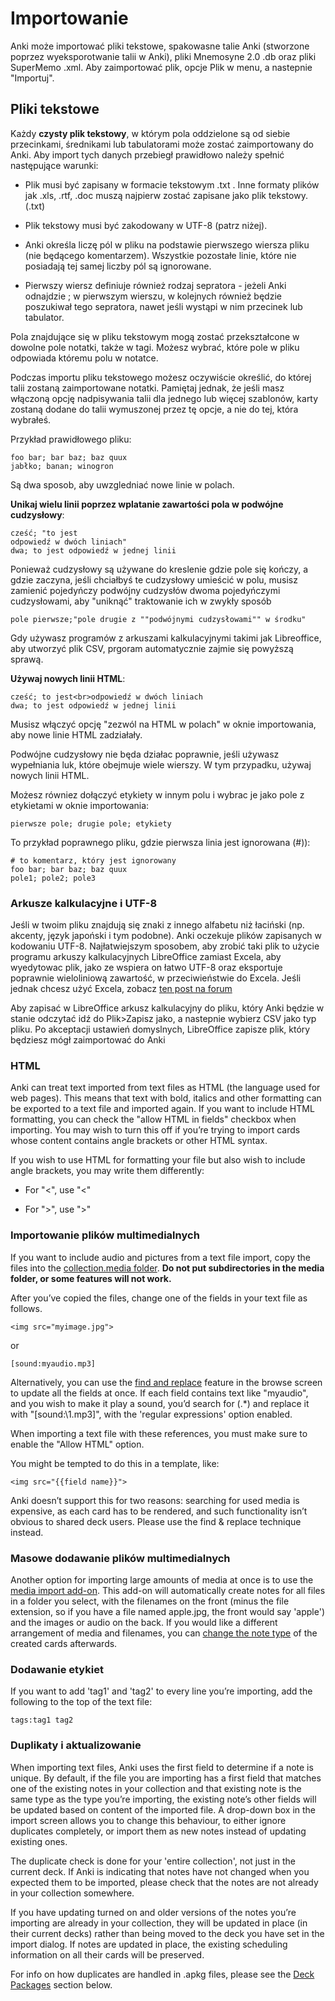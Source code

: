 # Importowanie

Anki może importować pliki tekstowe, spakowasne talie Anki (stworzone poprzez wyeksporotwanie talii w Anki), pliki Mnemosyne 2.0 .db oraz pliki SuperMemo .xml. Aby zaimportować plik, opcje Plik w menu, a nastepnie "Importuj".

## Pliki tekstowe

Każdy **czysty plik tekstowy**, w którym pola oddzielone są od siebie przecinkami, średnikami lub tabulatorami może zostać zaimportowany do Anki. Aby import tych danych przebiegł prawidłowo należy spełnić następujące warunki:

-   Plik musi być zapisany w formacie tekstowym .txt . Inne formaty plików jak .xls, .rtf, .doc muszą najpierw zostać zapisane jako plik tekstowy. (.txt)

-   Plik tekstowy musi być zakodowany w UTF-8 (patrz niżej).

-   Anki określa liczę pól w pliku na podstawie pierwszego wiersza pliku (nie będącego komentarzem). Wszystkie pozostałe linie, które nie posiadają tej samej liczby pól są ignorowane.

-   Pierwszy wiersz definiuje również rodzaj sepratora - jeżeli Anki odnajdzie ; w pierwszym wierszu, w kolejnych również będzie poszukiwał tego sepratora, nawet jeśli wystąpi w nim przecinek lub tabulator.

Pola znajdujące się w pliku tekstowym mogą zostać przekształcone w dowolne pole notatki, także w tagi. Możesz wybrać, które pole w pliku odpowiada któremu polu w notatce.

Podczas importu pliku tekstowego możesz oczywiście określić, do której talii zostaną zaimportowane notatki. Pamiętaj jednak, że jeśli masz włączoną opcję nadpisywania talii dla jednego lub więcej szablonów, karty zostaną dodane do talii wymuszonej przez tę opcje, a nie do tej, która wybrałeś.

Przykład prawidłowego pliku:

    foo bar; bar baz; baz quux
    jabłko; banan; winogron

Są dwa sposob, aby uwzgledniać nowe linie w polach.

**Unikaj wielu linii poprzez wplatanie zawartości pola w podwójne cudzysłowy**:

    cześć; "to jest
    odpowiedź w dwóch liniach"
    dwa; to jest odpowiedź w jednej linii

Ponieważ cudzysłowy są używane do kreslenie gdzie pole się kończy, a gdzie zaczyna, jeśli chciałbyś te cudzysłowy umieścić w polu, musisz zamienić pojedyńczy podwójny cudzysłów dwoma pojedyńczymi cudzysłowami, aby "uniknąć" traktowanie ich w zwykły sposób

    pole pierwsze;"pole drugie z ""podwójnymi cudzysłowami"" w środku"

Gdy używasz programów z arkuszami kalkulacyjnymi takimi jak Libreoffice, aby utworzyć plik CSV, prgoram automatycznie zajmie się powyższą sprawą.

**Używaj nowych linii HTML**:

    cześć; to jest<br>odpowiedź w dwóch liniach
    dwa; to jest odpowiedź w jednej linii

Musisz włączyć opcję "zezwól na HTML w polach" w oknie importowania, aby nowe linie HTML zadziałały.

Podwójne cudzysłowy nie będa działac poprawnie, jeśli używasz wypełniania luk, które obejmuje wiele wierszy. W tym przypadku, używaj nowych linii HTML. 

Możesz równiez dołączyć etykiety w innym polu i wybrac je jako pole z etykietami w oknie importowania:

    pierwsze pole; drugie pole; etykiety

To przykład poprawnego pliku, gdzie pierwsza linia jest ignorowana (\#)):

    # to komentarz, który jest ignorowany
    foo bar; bar baz; baz quux
    pole1; pole2; pole3

### Arkusze kalkulacyjne i UTF-8

Jeśli w twoim pliku znajdują się znaki z innego alfabetu niż łaciński (np. akcenty, język japoński i tym podobne). Anki oczekuje plików zapisanych w kodowaniu UTF-8. Najłatwiejszym sposobem, aby zrobić taki plik to użycie programu arkuszy kalkulacyjnych LibreOffice zamiast Excela, aby wyedytowac plik, jako ze wspiera on łatwo UTF-8 oraz eksportuje poprawnie wieloliniową zawartość, w przeciwieństwie do Excela. Jeśli jednak chcesz użyć Excela, zobacz [ten post na forum](https://docs.google.com/document/d/12YE_FS6A9ANLTESJNtPP116ti4nNmCBghyoJBRtno_k/edit?usp=sharing)
 
Aby zapisać w LibreOffice arkusz kalkulacyjny do pliku, który Anki będzie w stanie odczytać idź do Plik&gt;Zapisz jako, a nastepnie wybierz CSV jako typ pliku. Po akceptacji ustawień domyslnych, LibreOffice zapisze plik, który będziesz mógł zaimportować do Anki

### HTML

Anki can treat text imported from text files as HTML (the language used
for web pages). This means that text with bold, italics and other
formatting can be exported to a text file and imported again. If you
want to include HTML formatting, you can check the "allow HTML in
fields" checkbox when importing. You may wish to turn this off if you’re
trying to import cards whose content contains angle brackets or other
HTML syntax.

If you wish to use HTML for formatting your file but also wish to
include angle brackets, you may write them differently:

-   For "&lt;", use "&lt;"

-   For "&gt;", use "&gt;"

### Importowanie plików multimedialnych

If you want to include audio and pictures from a text file import, copy
the files into the [collection.media folder](files.md). **Do not put
subdirectories in the media folder, or some features will not work.**

After you’ve copied the files, change one of the fields in your text
file as follows.

    <img src="myimage.jpg">

or

    [sound:myaudio.mp3]

Alternatively, you can use the [find and replace](browsing.md) feature
in the browse screen to update all the fields at once. If each field
contains text like "myaudio", and you wish to make it play a sound,
you’d search for (.\*) and replace it with "\[sound:\\1.mp3\]", with the
'regular expressions' option enabled.

When importing a text file with these references, you must make sure to
enable the "Allow HTML" option.

You might be tempted to do this in a template, like:

    <img src="{{field name}}">

Anki doesn’t support this for two reasons: searching for used media is
expensive, as each card has to be rendered, and such functionality isn’t
obvious to shared deck users. Please use the find & replace technique
instead.

### Masowe dodawanie plików multimedialnych

Another option for importing large amounts of media at once is to use
the [media import add-on](https://ankiweb.net/shared/info/1531997860).
This add-on will automatically create notes for all files in a folder
you select, with the filenames on the front (minus the file extension,
so if you have a file named apple.jpg, the front would say 'apple') and
the images or audio on the back. If you would like a different
arrangement of media and filenames, you can [change the note
type](browsing.md) of the created cards afterwards.

### Dodawanie etykiet

If you want to add 'tag1' and 'tag2' to every line you’re importing, add
the following to the top of the text file:

    tags:tag1 tag2

### Duplikaty i aktualizowanie

When importing text files, Anki uses the first field to determine if a
note is unique. By default, if the file you are importing has a first
field that matches one of the existing notes in your collection and that
existing note is the same type as the type you’re importing, the
existing note’s other fields will be updated based on content of the
imported file. A drop-down box in the import screen allows you to change
this behaviour, to either ignore duplicates completely, or import them
as new notes instead of updating existing ones.

The duplicate check is done for your 'entire collection', not just in
the current deck. If Anki is indicating that notes have not changed when
you expected them to be imported, please check that the notes are not
already in your collection somewhere.

If you have updating turned on and older versions of the notes you’re
importing are already in your collection, they will be updated in place
(in their current decks) rather than being moved to the deck you have
set in the import dialog. If notes are updated in place, the existing
scheduling information on all their cards will be preserved.

For info on how duplicates are handled in .apkg files, please see the
[Deck Packages](exporting.md) section below.
